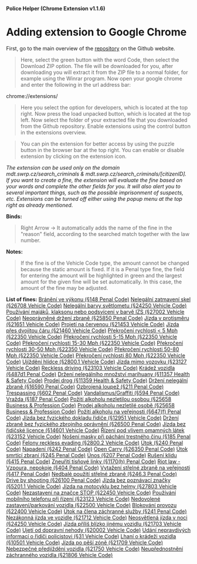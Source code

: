 **Police Helper (Chrome Extension v1.1.6)**
# Adding extension to Google Chrome

First, go to the main overview of the [repository](https://github.com/liberatos278/Police-Helper-Chrome-Extension) on the Github website.

> Here, select the green button with the word Code, then select the Download ZIP option.
> The file will be downloaded for you, after downloading you will extract it from the ZIP file to a normal folder, for example using the Winrar program.
> Now open your google chrome and enter the following in the url address bar:

chrome://extensions/

> Here you select the option for developers, which is located at the top right.
> Now press the load unpacked button, which is located at the top left.
> Now select the folder of your extracted file that you downloaded from the Github repository.
> Enable extensions using the control button in the extensions overview.

> You can pin the extension for better access by using the puzzle button in the browser bar at the top right.
> You can enable or disable extension by clicking on the extension icon.

*The extension can be used only on the domain mdt.swrp.cz/search_criminals & mdt.swrp.cz/search_criminals/[citizenID]. If you want to create a fine, 
the extension will evaluate the fine based on your words and complete the other fields for you. It will also alert you to several important things, 
such as the possible imprisonment of suspects, etc. Extensions can be turned off either using the popup menu at the top right as already mentioned.*


**Binds:**

> Right Arrow -> It automatically adds the name of the fine in the "reason" field, according to the searched match together with the law number.

**Notes:**

> If the fine is of the Vehicle Code type, the amount cannot be changed because the static amount is fixed. If it is a Penal type fine, the field for entering the amount will 
 be highlighted in green and the largest amount for the given fine will be set automatically. In this case, the amount of the fine may be adjusted.

**List of fines:**
[Bránění ve výkonu (§148 Penal Code)](https://www.shouselaw.com/ca/defense/penal-code/148/)
[Nelegální zatmavení skel (§26708 Vehicle Code)](https://www.shouselaw.com/ca/defense/vehicle-code/26708/)
[Nelegální barvy světlometu (§24250 Vehicle Code)](https://www.shouselaw.com/ca/defense/vehicle-code/24250/)
[Používání majáků, klaksonu nebo podsvícení v barvě IZS (§27002 Vehicle Code)](https://leginfo.legislature.ca.gov/faces/codes_displaySection.xhtml?lawCode=VEH&sectionNum=27002)
[Neoprávněné držení zbraně (§25850 Penal Code)](https://www.shouselaw.com/ca/defense/penal-code/25850/)
[Jízda v protisměru (§21651 Vehicle Code)](https://www.shouselaw.com/ca/defense/vehicle-code/21651/)
[Projetí na červenou (§21453 Vehicle Code)](https://www.shouselaw.com/ca/defense/vehicle-code/21453/)
[Jízda přes dvojitou čáru (§21460 Vehicle Code)](https://www.shouselaw.com/ca/defense/vehicle-code/21460/)
[Překročení rychlosti < 5 Mph (§22350 Vehicle Code)](https://www.shouselaw.com/ca/defense/vehicle-code/22350/)
[Překročení rychlosti 5-15 Mph (§22350 Vehicle Code)](https://www.shouselaw.com/ca/defense/vehicle-code/22350/)
[Překročení rychlosti 15-30 Mph (§22350 Vehicle Code)](https://www.shouselaw.com/ca/defense/vehicle-code/22350/)
[Překročení rychlosti 30-50 Mph (§22350 Vehicle Code)](https://www.shouselaw.com/ca/defense/vehicle-code/22350/)
[Překročení rychlosti 50-80 Mph (§22350 Vehicle Code)](https://www.shouselaw.com/ca/defense/vehicle-code/22350/)
[Překročení rychlosti 80 Mph (§22350 Vehicle Code)](https://www.shouselaw.com/ca/defense/vehicle-code/22350/)
[Ujíždění hlídce (§2800.1 Vehicle Code)](https://www.shouselaw.com/ca/defense/vehicle-code/2800-1/)
[Jízda mimo vozovku (§23127 Vehicle Code)](https://www.shouselaw.com/ca/defense/vehicle-code/23127/)
[Reckless driving (§23103 Vehicle Code)](https://www.shouselaw.com/ca/defense/vehicle-code/23103/)
[Krádež vozidla (§487d1 Penal Code)](https://www.shouselaw.com/ca/defense/penal-code/487d1/)
[Držení nelegálního množství marihuany (§11357 Health & Safety Code)](https://www.shouselaw.com/ca/defense/health-and-safety-code/11357/)
[Prodej drog (§11359 Health & Safety Code)](https://www.shouselaw.com/ca/defense/health-and-safety-code/11359/)
[Držení nelegální zbraně (§16590 Penal Code)](https://www.shouselaw.com/ca/defense/penal-code/16590/)
[Ozbrojená loupež (§211 Penal Code)](https://www.shouselaw.com/ca/defense/penal-code/211/)
[Trespassing (§602 Penal Code)](https://www.shouselaw.com/ca/defense/penal-code/602/)
[Vandalismus/Graffiti (§594 Penal Code)](https://www.shouselaw.com/ca/defense/penal-code/594/)
[Vražda (§187 Penal Code)](https://www.shouselaw.com/ca/defense/penal-code/187/)
[Požití alkoholu nezletilou osobou (§25658 Business & Profession Code)](https://www.shouselaw.com/ca/defense/business-professions-code/25658/)
[Prodej alkoholu nezletilé osobě (§25658 Business & Profession Code)](https://www.shouselaw.com/ca/defense/business-professions-code/25658/)
[Požití alkoholu na veřejnosti (§647(f) Penal Code)](https://www.shouselaw.com/ca/defense/penal-code/647f/)
[Jízda bez fyzického dokladu řidiče (§12951 Vehicle Code)](https://www.shouselaw.com/ca/defense/vehicle-code/12951/)
[Držení zbraně bez fyzického zbrojního oprávnění (§26500 Penal Code)](https://www.shouselaw.com/ca/defense/penal-code/26500/)
[Jízda bez řidičské licence (§14601 Vehicle Code)](https://www.shouselaw.com/ca/defense/vehicle-code/14601/h/)
[Řízení pod vlivem omamných látek (§23152 Vehicle Code)](https://www.shouselaw.com/ca/defense/vehicle-code/23152a/)
[Nošení masky při páchání trestného činu (§185 Penal Code)](https://www.shouselaw.com/ca/defense/penal-code/185/)
[Felony reckless evading (§2800.2 Vehicle Code)](https://www.shouselaw.com/ca/defense/vehicle-code/2800-2/)
[Útok (§240 Penal Code)](https://www.shouselaw.com/ca/defense/penal-code/240/)
[Napadení (§242 Penal Code)](https://www.shouselaw.com/ca/defense/penal-code/242/)
[Open Carry (§26350 Penal Code)](https://www.shouselaw.com/ca/defense/penal-code/26350/)
[Útok smrtící zbraní (§245 Penal Code)](https://www.shouselaw.com/ca/defense/penal-code/245a1/)
[Únos (§207 Penal Code)](https://www.shouselaw.com/ca/defense/penal-code/207/)
[Rušení klidu (§415 Penal Code)](https://www.shouselaw.com/ca/defense/penal-code/415/)
[Zneuřití tísňové linky (§1170(h) Penal Code)](https://codes.findlaw.com/ca/penal-code/pen-sect-1170.html)
[Riot law - Vzpoura, nepokoje (§404 Penal Code)](https://www.shouselaw.com/ca/defense/penal-code/404/)
[Vytažení střelné zbraně na veřejnosti (§417 Penal Code)](https://www.shouselaw.com/ca/defense/penal-code/417/)
[Nedbalé použití střelné zbraně (§246.3 Penal Code)](https://www.shouselaw.com/ca/defense/penal-code/246-3/)
[Drive by shooting (§26100 Penal Code)](https://www.shouselaw.com/ca/defense/penal-code/26100/)
[Jízda bez poznávací značky (§5201.1 Vehicle Code)](https://www.shouselaw.com/ca/defense/vehicle-code/5200/)
[Jízda na motocyklu bez helmy (§27803 Vehicle Code)](https://www.shouselaw.com/ca/defense/vehicle-code/27803/)
[Nezastavení na značce STOP (§22450 Vehicle Code)](https://www.shouselaw.com/ca/defense/vehicle-code/22450/)
[Používání mobilního telefonu při řízení (§23123 Vehicle Code)](https://www.shouselaw.com/ca/defense/vehicle-code/23123/)
[Nedovolené zastavení/parkování vozidla (§22500 Vehicle Code)](https://www.shouselaw.com/ca/defense/vehicle-code/22500/)
[Blokování provozu (§22400 Vehicle Code)](https://www.shouselaw.com/ca/defense/vehicle-code/22400/)
[Útok na člena záchranné služby (§241 Penal Code)](https://www.shouselaw.com/ca/defense/penal-code/241/)
[Nezákonná jízda ve vozidle (§21712 Vehicle Code)](https://www.shouselaw.com/ca/defense/vehicle-code/21712/)
[Neosvětlená jízda v noci (§24250 Vehicle Code)](https://www.shouselaw.com/ca/defense/vehicle-code/24250/)
[Jízda příliš blízko jinému vozidlu (§21703 Vehicle Code)](https://www.shouselaw.com/ca/defense/vehicle-code/21703/)
[Ujetí od dopravní nehody (§20002 Vehicle Code)](https://www.shouselaw.com/ca/defense/vehicle-code/20002/)
[Udání nepravdivých informací o řidiči policistovi (§31 Vehicle Code)](https://www.shouselaw.com/ca/defense/vehicle-code/31/)
[Lhaní o krádeži vozidla (§10501 Vehicle Code)](https://www.shouselaw.com/ca/defense/vehicle-code/10501/)
[Jízda po pěší zóně (§21709 Vehicle Code)](https://www.shouselaw.com/ca/defense/vehicle-code/21709/)
[Nebezpečné předjíždění vozidla (§21750 Vehicle Code)](https://www.shouselaw.com/ca/defense/vehicle-code/21750/)
[Neupřednostnění záchranného vozidla (§21806 Vehicle Code)](https://www.shouselaw.com/ca/defense/vehicle-code/21806/)